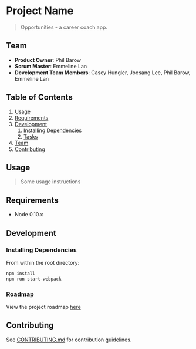 # Project Name

> Opportunities - a career coach app.

## Team

  - __Product Owner__: Phil Barow
  - __Scrum Master__: Emmeline Lan
  - __Development Team Members__: Casey Hungler, Joosang Lee, Phil Barow, Emmeline Lan

## Table of Contents

1. [Usage](#Usage)
1. [Requirements](#requirements)
1. [Development](#development)
    1. [Installing Dependencies](#installing-dependencies)
    1. [Tasks](#tasks)
1. [Team](#team)
1. [Contributing](#contributing)

## Usage

> Some usage instructions

## Requirements

- Node 0.10.x

## Development

### Installing Dependencies

From within the root directory:

```sh
npm install
npm run start-webpack
```

### Roadmap

View the project roadmap [here](LINK_TO_PROJECT_ISSUES)


## Contributing

See [CONTRIBUTING.md](CONTRIBUTING.md) for contribution guidelines.
